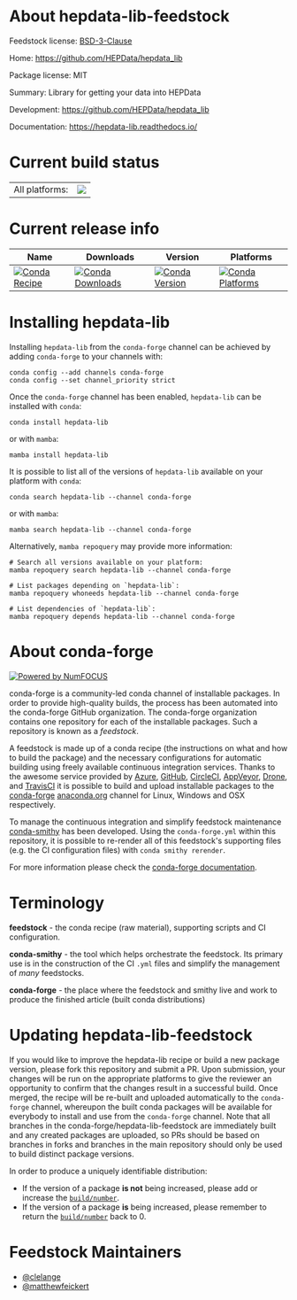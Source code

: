About hepdata-lib-feedstock
===========================

Feedstock license: [BSD-3-Clause](https://github.com/conda-forge/hepdata-lib-feedstock/blob/main/LICENSE.txt)

Home: https://github.com/HEPData/hepdata_lib

Package license: MIT

Summary: Library for getting your data into HEPData

Development: https://github.com/HEPData/hepdata_lib

Documentation: https://hepdata-lib.readthedocs.io/

Current build status
====================


<table><tr><td>All platforms:</td>
    <td>
      <a href="https://dev.azure.com/conda-forge/feedstock-builds/_build/latest?definitionId=22336&branchName=main">
        <img src="https://dev.azure.com/conda-forge/feedstock-builds/_apis/build/status/hepdata-lib-feedstock?branchName=main">
      </a>
    </td>
  </tr>
</table>

Current release info
====================

| Name | Downloads | Version | Platforms |
| --- | --- | --- | --- |
| [![Conda Recipe](https://img.shields.io/badge/recipe-hepdata--lib-green.svg)](https://anaconda.org/conda-forge/hepdata-lib) | [![Conda Downloads](https://img.shields.io/conda/dn/conda-forge/hepdata-lib.svg)](https://anaconda.org/conda-forge/hepdata-lib) | [![Conda Version](https://img.shields.io/conda/vn/conda-forge/hepdata-lib.svg)](https://anaconda.org/conda-forge/hepdata-lib) | [![Conda Platforms](https://img.shields.io/conda/pn/conda-forge/hepdata-lib.svg)](https://anaconda.org/conda-forge/hepdata-lib) |

Installing hepdata-lib
======================

Installing `hepdata-lib` from the `conda-forge` channel can be achieved by adding `conda-forge` to your channels with:

```
conda config --add channels conda-forge
conda config --set channel_priority strict
```

Once the `conda-forge` channel has been enabled, `hepdata-lib` can be installed with `conda`:

```
conda install hepdata-lib
```

or with `mamba`:

```
mamba install hepdata-lib
```

It is possible to list all of the versions of `hepdata-lib` available on your platform with `conda`:

```
conda search hepdata-lib --channel conda-forge
```

or with `mamba`:

```
mamba search hepdata-lib --channel conda-forge
```

Alternatively, `mamba repoquery` may provide more information:

```
# Search all versions available on your platform:
mamba repoquery search hepdata-lib --channel conda-forge

# List packages depending on `hepdata-lib`:
mamba repoquery whoneeds hepdata-lib --channel conda-forge

# List dependencies of `hepdata-lib`:
mamba repoquery depends hepdata-lib --channel conda-forge
```


About conda-forge
=================

[![Powered by
NumFOCUS](https://img.shields.io/badge/powered%20by-NumFOCUS-orange.svg?style=flat&colorA=E1523D&colorB=007D8A)](https://numfocus.org)

conda-forge is a community-led conda channel of installable packages.
In order to provide high-quality builds, the process has been automated into the
conda-forge GitHub organization. The conda-forge organization contains one repository
for each of the installable packages. Such a repository is known as a *feedstock*.

A feedstock is made up of a conda recipe (the instructions on what and how to build
the package) and the necessary configurations for automatic building using freely
available continuous integration services. Thanks to the awesome service provided by
[Azure](https://azure.microsoft.com/en-us/services/devops/), [GitHub](https://github.com/),
[CircleCI](https://circleci.com/), [AppVeyor](https://www.appveyor.com/),
[Drone](https://cloud.drone.io/welcome), and [TravisCI](https://travis-ci.com/)
it is possible to build and upload installable packages to the
[conda-forge](https://anaconda.org/conda-forge) [anaconda.org](https://anaconda.org/)
channel for Linux, Windows and OSX respectively.

To manage the continuous integration and simplify feedstock maintenance
[conda-smithy](https://github.com/conda-forge/conda-smithy) has been developed.
Using the ``conda-forge.yml`` within this repository, it is possible to re-render all of
this feedstock's supporting files (e.g. the CI configuration files) with ``conda smithy rerender``.

For more information please check the [conda-forge documentation](https://conda-forge.org/docs/).

Terminology
===========

**feedstock** - the conda recipe (raw material), supporting scripts and CI configuration.

**conda-smithy** - the tool which helps orchestrate the feedstock.
                   Its primary use is in the construction of the CI ``.yml`` files
                   and simplify the management of *many* feedstocks.

**conda-forge** - the place where the feedstock and smithy live and work to
                  produce the finished article (built conda distributions)


Updating hepdata-lib-feedstock
==============================

If you would like to improve the hepdata-lib recipe or build a new
package version, please fork this repository and submit a PR. Upon submission,
your changes will be run on the appropriate platforms to give the reviewer an
opportunity to confirm that the changes result in a successful build. Once
merged, the recipe will be re-built and uploaded automatically to the
`conda-forge` channel, whereupon the built conda packages will be available for
everybody to install and use from the `conda-forge` channel.
Note that all branches in the conda-forge/hepdata-lib-feedstock are
immediately built and any created packages are uploaded, so PRs should be based
on branches in forks and branches in the main repository should only be used to
build distinct package versions.

In order to produce a uniquely identifiable distribution:
 * If the version of a package **is not** being increased, please add or increase
   the [``build/number``](https://docs.conda.io/projects/conda-build/en/latest/resources/define-metadata.html#build-number-and-string).
 * If the version of a package **is** being increased, please remember to return
   the [``build/number``](https://docs.conda.io/projects/conda-build/en/latest/resources/define-metadata.html#build-number-and-string)
   back to 0.

Feedstock Maintainers
=====================

* [@clelange](https://github.com/clelange/)
* [@matthewfeickert](https://github.com/matthewfeickert/)

